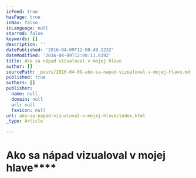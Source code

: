 ```yaml
---
inFeed: true
hasPage: true
inNav: false
inLanguage: null
starred: false
keywords: []
description: ''
datePublished: '2016-04-09T12:00:49.123Z'
dateModified: '2016-04-09T12:00:11.839Z'
title: Ako sa nápad vizualoval v mojej hlave
author: []
sourcePath: _posts/2016-04-09-ako-sa-napad-vizualoval-v-mojej-hlave.md
published: true
authors: []
publisher:
  name: null
  domain: null
  url: null
  favicon: null
url: ako-sa-napad-vizualoval-v-mojej-hlave/index.html
_type: Article

---
```

# **Ako sa nápad vizualoval v mojej hlave******